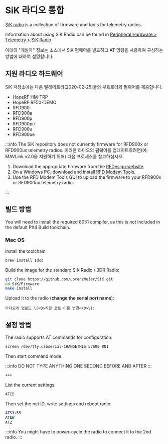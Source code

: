 # SiK 라디오 통합

[SiK radio](https://github.com/LorenzMeier/SiK) is a collection of firmware and tools for telemetry radios.

Information about _using_ SiK Radio can be found in [Peripheral Hardware > Telemetry > SiK Radio](../telemetry/sik_radio.md)

아래의 "개발자" 정보는 소스에서 SiK 펌웨어를 빌드하고 AT 명령을 사용하여 구성하는 방법에 대하여 설명합니다.

## 지원 라디오 하드웨어

SiK 저장소에는 다음 텔레메트리(2020-02-25)들의 부트로더와 펌웨어를 제공합니다.

- HopeRF HM-TRP
- HopeRF RF50-DEMO
- RFD900
- RFD900a
- RFD900p
- RFD900pe
- RFD900u
- RFD900ue

:::info
The SiK repository does not currently firmware for RFD900x or RFD900ux telemetry radios.
이러한 라디오의 펌웨어를 업데이트하려면(예: MAVLink v2.0을 지원하기 위해) 다음 프로세스를 참고하십시오.

1. Download the appropriate firmware from the [RFDesign website](https://files.rfdesign.com.au/firmware/).
2. On a Windows PC, download and install [RFD Modem Tools](https://files.rfdesign.com.au/tools/).
3. Use the RFD Modem Tools GUI to upload the firmware to your RFD900x or RFD900ux telemetry radio.

:::

## 빌드 방법

You will need to install the required 8051 compiler, as this is not included in the default PX4 Build toolchain.

### Mac OS

Install the toolchain:

```sh
brew install sdcc
```

Build the image for the standard SiK Radio / 3DR Radio:

```sh
git clone https://github.com/LorenzMeier/SiK.git
cd SiK/Firmware
make install
```

Upload it to the radio \(**change the serial port name**\):

```
라디오에 업로드 \(<0>직렬 포트 이름 변경</0>\):
```

## 설정 방법

The radio supports AT commands for configuration.

```sh
screen /dev/tty.usbserial-CHANGETHIS 57600 8N1
```

Then start command mode:

:::info
DO NOT TYPE ANYTHING ONE SECOND BEFORE AND AFTER
:::

```sh
+++
```

List the current settings:

```sh
ATI5
```

Then set the net ID, write settings and reboot radio:

```sh
ATS3=55
AT&W
ATZ
```

:::info
You might have to power-cycle the radio to connect it to the 2nd radio.
:::
